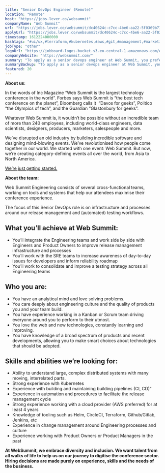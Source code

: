 ```yaml
---
title: "Senior DevOps Engineer (Remote)"
location: "Remote"
host: "https://jobs.lever.co/websummit"
companyName: "Web Summit"
url: "https://jobs.lever.co/websummit/dc40624c-c7cc-4be6-aa22-5f0369b71109"
applyUrl: "https://jobs.lever.co/websummit/dc40624c-c7cc-4be6-aa22-5f0369b71109/apply"
timestamp: 1612224000000
hashtags: "#ui/ux,#terraform,#kubernetes,#aws,#git,#management,#marketing,#scrum,#analysis,#office"
jobType: "other"
logoUrl: "https://jobboard-logos-bucket.s3.eu-central-1.amazonaws.com/web-summit"
companyWebsite: "https://websummit.com/"
summary: "To apply as a senior devops engineer at Web Summit, you preferably need to have you have experience working in a Kanban or Scrum team driving everyone around you to perform to their utmost."
summaryBackup: "To apply as a senior devops engineer at Web Summit, you preferably need to have some knowledge of: #ui/ux, #terraform, #kubernetes."
featured: 20
---
```


**About us:**

In the words of Inc Magazine “Web Summit is the largest technology conference in the world”. Forbes says Web Summit is “the best tech conference on the planet”, Bloomberg calls it  “Davos for geeks”, Politico “the Olympics of tech”, and the Guardian “Glastonbury for geeks”.

Whatever Web Summit is, it wouldn’t be possible without an incredible team of more than 240 employees, including world-class engineers, data scientists, designers, producers, marketers, salespeople and more.

We’ve disrupted an old industry by building incredible software and designing mind-blowing events. We’ve revolutionised how people come together in our world. We started with one event: Web Summit. But now, we’re creating category-defining events all over the world, from Asia to North America.  

[We’re just getting started.](https://youtu.be/HmcKuSjAdL4)

**About the team:**

Web Summit Engineering consists of several cross-functional teams, working on tools and systems that help our attendees maximise their conference experience.

The focus of this Senior DevOps role is on infrastructure and processes around our release management and (automated) testing workflows.

## What you’ll achieve at Web Summit:

*   You’ll integrate the Engineering teams and work side by side with Engineers and Product Owners to improve release management infrastructure and processes
*   You’ll work with the SRE teams to increase awareness of day-to-day issues for developers and inform reliability roadmap
*   You’ll work to consolidate and improve a testing strategy across all Engineering teams

## Who you are:

*   You have an analytical mind and love solving problems.
*   You care deeply about engineering culture and the quality of products you and your team build.
*   You have experience working in a Kanban or Scrum team driving everyone around you to perform to their utmost.
*   You love the web and new technologies, constantly learning and improving.
*   You have knowledge of a broad spectrum of products and recent developments, allowing you to make smart choices about technologies that should be adopted.

## Skills and abilities we’re looking for:

*   Ability to understand large, complex distributed systems with many moving, interrelated parts.
*   Strong experience with Kubernetes
*   Experience with building and maintaining building pipelines (CI, CD)"
*   Experience in automation and procedures to facilitate the release management cycle
*   Strong experience working with a cloud provider (AWS preferred) for at least 4 years
*   Knowledge of tooling such as Helm, CircleCI, Terraform, Github/Gitlab, Jenkins, etc
*   Experience in change management around Engineering processes and culture
*   Experience working with Product Owners or Product Managers in the past

**At WebSummit, we embrace diversity and inclusion. We want talent from all walks of life to help us on our journey to digitise the conference sector. Hiring decisions are made purely on experience, skills and the needs of the business.**
